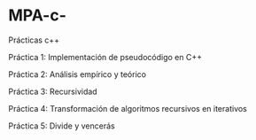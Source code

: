 # MPA-c-
Prácticas c++

Práctica 1: Implementación de pseudocódigo en C++

Práctica 2: Análisis empírico y teórico

Práctica 3: Recursividad 

Práctica 4: Transformación de algoritmos recursivos en iterativos

Práctica 5: Divide y vencerás
